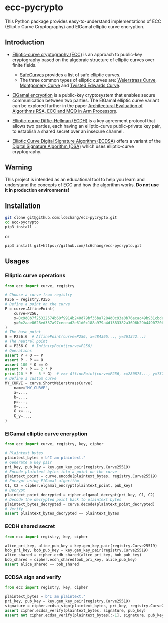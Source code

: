# ecc-pycrypto
This Python package provides easy-to-understand implementations of ECC (Elliptic Curve Cryptography) and ElGamal elliptic curve encryption.

## Introduction

+ [Elliptic-curve cryptography (ECC)](https://en.wikipedia.org/wiki/Elliptic_curve_cryptography) is an approach to public-key cryptography based on the algebraic structure of elliptic curves over finite fields.
  + [SafeCurves](https://safecurves.cr.yp.to/) provides a list of safe elliptic curves.
  + The three common types of elliptic curves are: [Weierstrass Curve](https://en.wikipedia.org/wiki/Elliptic_curve), [Montgomery Curve](https://en.wikipedia.org/wiki/Montgomery_curve) and [Twisted Edwards Curve](https://en.wikipedia.org/wiki/Twisted_Edwards_curve).

+ [ElGamal encryption](https://en.wikipedia.org/wiki/ElGamal_encryption) is a public-key cryptosystem that enables secure communication between two parties. The ElGamal elliptic curve variant can be explored further in the paper [Architectural Evaluation of Algorithms RSA, ECC and MQQ in Arm Processors](https://www.researchgate.net/publication/269672660_Architectural_Evaluation_of_Algorithms_RSA_ECC_and_MQQ_in_Arm_Processors).

+ [Elliptic-curve Diffie–Hellman (ECDH)](https://en.wikipedia.org/wiki/Elliptic-curve_Diffie%E2%80%93Hellman) is a key agreement protocol that allows two parties, each having an elliptic-curve public–private key pair, to establish a shared secret over an insecure channel.

+ [Elliptic Curve Digital Signature Algorithm (ECDSA)](https://en.wikipedia.org/wiki/Elliptic_Curve_Digital_Signature_Algorithm) offers a variant of the [Digital Signature Algorithm (DSA)](https://en.wikipedia.org/wiki/Digital_Signature_Algorithm) which uses elliptic-curve cryptography.

## Warning

This project is intended as an educational tool to help you learn and understand the concepts of ECC and how the algorithm works. **Do not use it in production environments!**


## Installation

```bash
git clone git@github.com:lc6chang/ecc-pycrypto.git
cd ecc-pycrypto
pip3 install .
```

or

```bash
pip3 install git+https://github.com/lc6chang/ecc-pycrypto.git
```

## Usages

### Elliptic curve operations

```python
from ecc import curve, registry

# Choose a curve from registry
P256 = registry.P256
# Define a point on the curve
P = curve.AffinePoint(
    curve=P256,
    x=0x9d8b7f25322574b60f9914b240d79bf35ba7284d0c93a0b76acac49b931cbde6,
    y=0x2aae8628ed337a97cecead2e61d0c188a979a4d1383382a3696b29b449072069,
)
# The base point
G = P256.G  # AffinePoint(curve=P256, x=484395..., y=361342...)
# The neutral point
O = P256.O  # InfinityPoint(curve=P256)
# Operations
assert P + O == P
assert P - P == O
assert 100 * O == O
assert P + P == 2 * P
print(20 * P - 5 * G)  # >>> AffinePoint(curve=P256, x=280875..., y=737429...)
# Define a custom curve
MY_CURVE = curve.ShortWeierstrassCurve(
    name="MY_CURVE",
    a=...,
    b=...,
    p=...,
    n=...,
    G_x=...,
    G_y=...,
)
```


### ElGamal elliptic curve encryption

```python
from ecc import curve, registry, key, cipher

# Plaintext bytes
plaintext_bytes = b"I am plaintext."
# Generate a key pair
pri_key, pub_key = key.gen_key_pair(registry.Curve25519)
# Encode plaintext bytes into a point on the curve
plaintext_point = curve.encode(plaintext_bytes, registry.Curve25519)
# Encrypt using ElGamal algorithm
C1, C2 = cipher.elgamal_encrypt(plaintext_point, pub_key)
# Decrypt
plaintext_point_decrypted = cipher.elgamal_decrypt(pri_key, C1, C2)
# Decode the decrypted point back to plaintext bytes
plaintext_bytes_decrypted = curve.decode(plaintext_point_decrypted)
# Verify
assert plaintext_bytes_decrypted == plaintext_bytes
```

### ECDH shared secret

```python
from ecc import registry, key, cipher

alice_pri_key, alice_pub_key = key.gen_key_pair(registry.Curve25519)
bob_pri_key, bob_pub_key = key.gen_key_pair(registry.Curve25519)
alice_shared = cipher.ecdh_shared(alice_pri_key, bob_pub_key)
bob_shared = cipher.ecdh_shared(bob_pri_key, alice_pub_key)
assert alice_shared == bob_shared
```

### ECDSA sign and verify

```python
from ecc import registry, key, cipher

plaintext_bytes = b"I am plaintext."
pri_key, pub_key = key.gen_key_pair(registry.Curve25519)
signature = cipher.ecdsa_sign(plaintext_bytes, pri_key, registry.Curve25519)
assert cipher.ecdsa_verify(plaintext_bytes, signature, pub_key)
assert not cipher.ecdsa_verify(plaintext_bytes[:-1], signature, pub_key)
```

